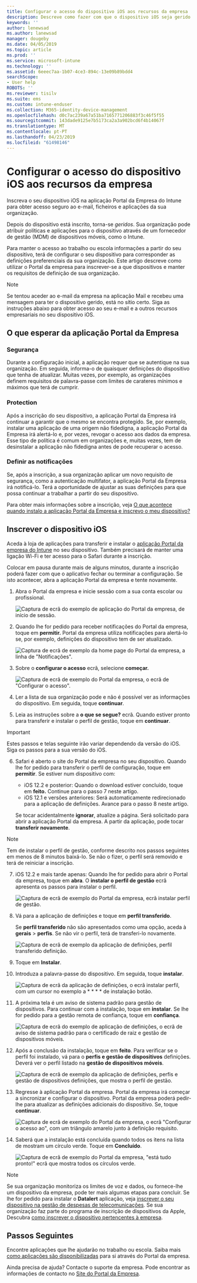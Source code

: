 ```yaml
---
title: Configurar o acesso do dispositivo iOS aos recursos da empresa | Microsoft Docs
description: Descreve como fazer com que o dispositivo iOS seja gerido pelo Intune
keywords: ''
author: lenewsad
ms.author: lanewsad
manager: dougeby
ms.date: 04/05/2019
ms.topic: article
ms.prod: ''
ms.service: microsoft-intune
ms.technology: ''
ms.assetid: 6eeec7aa-1b07-4ce3-894c-13e09b89bdd4
searchScope:
- User help
ROBOTS: ''
ms.reviewer: tisilv
ms.suite: ems
ms.custom: intune-enduser
ms.collection: M365-identity-device-management
ms.openlocfilehash: d0c7ac239a67a51ba7165771206883f3c46f5f55
ms.sourcegitcommit: 143dade9125e7b5173ca2a3a902bcd6f4b14067f
ms.translationtype: MT
ms.contentlocale: pt-PT
ms.lasthandoff: 04/23/2019
ms.locfileid: "61498146"
---
```

# <a name="set-up-ios-device-access-to-your-company-resources"></a>Configurar o acesso do dispositivo iOS aos recursos da empresa  

Inscreva o seu dispositivo iOS na aplicação Portal da Empresa do Intune para obter acesso seguro ao e-mail, ficheiros e aplicações da sua organização.

Depois do dispositivo está inscrito, torna-se *geridos*. Sua organização pode atribuir políticas e aplicações para o dispositivo através de um fornecedor de gestão (MDM) de dispositivos móveis, como o Intune.  

Para manter o acesso ao trabalho ou escola informações a partir do seu dispositivo, terá de configurar o seu dispositivo para corresponder as definições preferenciais da sua organização. Este artigo descreve como utilizar o Portal da empresa para inscrever-se a que dispositivos e manter os requisitos de definição de sua organização. 

> [!NOTE]
> Se tentou aceder ao e-mail da empresa na aplicação Mail e recebeu uma mensagem para ter o dispositivo gerido, está no sítio certo. Siga as instruções abaixo para obter acesso ao seu e-mail e a outros recursos empresariais no seu dispositivo iOS.  

## <a name="what-to-expect-from-the-company-portal-app"></a>O que esperar da aplicação Portal da Empresa  

### <a name="security"></a>Segurança  
Durante a configuração inicial, a aplicação requer que se autentique na sua organização. Em seguida, informa-o de quaisquer definições do dispositivo que tenha de atualizar. Muitas vezes, por exemplo, as organizações definem requisitos de palavra-passe com limites de carateres mínimos e máximos que terá de cumprir.     

### <a name="protection"></a>Protection  
Após a inscrição do seu dispositivo, a aplicação Portal da Empresa irá continuar a garantir que o mesmo se encontra protegido. Se, por exemplo, instalar uma aplicação de uma origem não fidedigna, a aplicação Portal da Empresa irá alertá-lo e, por vezes, revogar o acesso aos dados da empresa. Esse tipo de política é comum em organizações e, muitas vezes, tem de desinstalar a aplicação não fidedigna antes de pode recuperar o acesso.  

### <a name="setting-notifications"></a>Definir as notificações  
Se, após a inscrição, a sua organização aplicar um novo requisito de segurança, como a autenticação multifator, a aplicação Portal da Empresa irá notificá-lo. Terá a oportunidade de ajustar as suas definições para que possa continuar a trabalhar a partir do seu dispositivo.  

Para obter mais informações sobre a inscrição, veja [O que acontece quando instalo a aplicação Portal da Empresa e inscrevo o meu dispositivo?](https://docs.microsoft.com//intune-user-help/what-happens-if-you-install-the-company-portal-app-and-enroll-your-device-in-intune-ios)  

## <a name="enroll-your-ios-device"></a>Inscrever o dispositivo iOS  

Aceda à loja de aplicações para transferir e instalar o [aplicação Portal da empresa do Intune](install-and-sign-in-to-the-intune-company-portal-app-ios.md) no seu dispositivo. Também precisará de manter uma ligação Wi-Fi e ter acesso para o Safari durante a inscrição. 

Colocar em pausa durante mais de alguns minutos, durante a inscrição poderá fazer com que o aplicativo fechar ou terminar a configuração. Se isto acontecer, abra a aplicação Portal da empresa e tente novamente.  

1. Abra o Portal da empresa e inicie sessão com a sua conta escolar ou profissional. 

    ![Captura de ecrã do exemplo de aplicação do Portal da empresa, de início de sessão.](./media/ios-01-cp-enroll-1903.PNG)  

2. Quando lhe for pedido para receber notificações do Portal da empresa, toque em **permitir.** Portal da empresa utiliza notificações para alertá-lo se, por exemplo, definições do dispositivo tem de ser atualizado. 

    ![Captura de ecrã de exemplo da home page do Portal da empresa, a linha de "Notificações".](./media/ios-04-cp-enroll-1903.PNG)  

3. Sobre o **configurar o acesso** ecrã, selecione **começar.**  

     ![Captura de ecrã de exemplo do Portal da empresa, o ecrã de "Configurar o acesso".](./media/ios-05-cp-enroll-1903.PNG)  

4. Ler a lista de sua organização pode e não é possível ver as informações do dispositivo. Em seguida, toque **continuar**.  

5. Leia as instruções sobre a **o que se segue?** ecrã. Quando estiver pronto para transferir e instalar o perfil de gestão, toque em **continuar**.  

 > [!IMPORTANT]
> Estes passos e telas seguinte irão variar dependendo da versão do iOS. Siga os passos para a sua versão do iOS. 

6. Safari é aberto o site do Portal da empresa no seu dispositivo. Quando lhe for pedido para transferir o perfil de configuração, toque em **permitir**. Se estiver num dispositivo com:  
    * iOS 12.2 e posterior: Quando o download estiver concluído, toque em **feito.** Continue para o passo 7 neste artigo.
    * iOS 12.1 e versões anteriores: Será automaticamente redirecionado para a aplicação de definições. Avance para o passo 8 neste artigo.  
 
    Se tocar acidentalmente **ignorar**, atualize a página. Será solicitado para abrir a aplicação Portal da empresa. A partir da aplicação, pode tocar **transferir novamente**.

  > [!NOTE]
  > Tem de instalar o perfil de gestão, conforme descrito nos passos seguintes em menos de 8 minutos baixá-lo. Se não o fizer, o perfil será removido e terá de reiniciar a inscrição.  

7. iOS 12.2 e mais tarde apenas: Quando lhe for pedido para abrir o Portal da empresa, toque em **abra**. O **instalar o perfil de gestão** ecrã apresenta os passos para instalar o perfil.

    ![Captura de ecrã de exemplo do Portal da empresa, ecrã instalar perfil de gestão.](./media/ios-1904-settings-icon.PNG)  

8. Vá para a aplicação de definições e toque em **perfil transferido**.  

    Se **perfil transferido** não são apresentados como uma opção, aceda à **gerais** > **perfis**. Se não vir o perfil, terá de transferi-lo novamente.  

    ![Captura de ecrã de exemplo da aplicação de definições, perfil transferido definição.](./media/ios-1904-settings-badge.PNG)  

9. Toque em **Instalar**.  
    
10. Introduza a palavra-passe do dispositivo. Em seguida, toque **instalar**.    

    ![Captura de ecrã da aplicação de definições, o ecrã instalar perfil, com um cursor no exemplo a * * * * de instalação botão.](./media/ios-1904-password-install.PNG)  


11. A próxima tela é um aviso de sistema padrão para gestão de dispositivos. Para continuar com a instalação, toque em **instalar**. Se lhe for pedido para a gestão remota de confiança, toque em **confiança**.  

    ![Captura de ecrã do exemplo de aplicação de definições, o ecrã de aviso de sistema padrão para o certificado de raiz e gestão de dispositivos móveis.](./media/ios-15-cp-enroll-1903.PNG)  

12. Após a conclusão da instalação, toque em **feito**. Para verificar se o perfil foi instalado, vá para o **perfis e gestão de dispositivos** definições. Deverá ver o perfil listado na **gestão de dispositivos móveis**.   

    ![Captura de ecrã de exemplo da aplicação de definições, perfis e gestão de dispositivos definições, que mostra o perfil de gestão.](./media/ios-00-cp-enroll-1903.PNG)  

13. Regresse à aplicação Portal da empresa. Portal da empresa irá começar a sincronizar e configurar o dispositivo. Portal da empresa poderá pedir-lhe para atualizar as definições adicionais do dispositivo. Se, toque **continuar**.  

    ![Captura de ecrã de exemplo do Portal da empresa, o ecrã "Configurar o acesso ao", com um triângulo amarelo junto à definição requisito.](./media/ios-12-cp-enroll-1903.PNG)  

14. Saberá que a instalação está concluída quando todos os itens na lista de mostram um círculo verde. Toque em **Concluído**.   
    
    ![Captura de ecrã de exemplo do Portal da empresa, "está tudo pronto!" ecrã que mostra todos os círculos verde.](./media/ios-13-cp-enroll-1903.PNG)  

> [!Note]
> Se sua organização monitoriza os limites de voz e dados, ou fornece-lhe um dispositivo da empresa, pode ter mais algumas etapas para concluir. Se lhe for pedido para instalar o **Datalert** aplicação, veja [inscrever o seu dispositivo na gestão de despesas de telecomunicações](enroll-your-device-with-telecom-expense-management-ios.md). Se sua organização faz parte do programa de inscrição de dispositivos da Apple, Descubra [como inscrever o dispositivo pertencentes à empresa](enroll-your-device-dep-ios.md).  

## <a name="next-steps"></a>Passos Seguintes  
Encontre aplicações que lhe ajudarão no trabalho ou escola. Saiba mais [como aplicações são disponibilizadas](use-managed-apps-on-your-device-ios.md) para si através do Portal da empresa.  

Ainda precisa de ajuda? Contacte o suporte da empresa. Pode encontrar as informações de contacto no [Site do Portal da Empresa](https://go.microsoft.com/fwlink/?linkid=2010980).  
